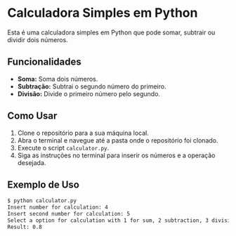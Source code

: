 # Calculadora Simples em Python

Esta é uma calculadora simples em Python que pode somar, subtrair ou dividir dois números.

## Funcionalidades

- **Soma:** Soma dois números.
- **Subtração:** Subtrai o segundo número do primeiro.
- **Divisão:** Divide o primeiro número pelo segundo.

## Como Usar

1. Clone o repositório para a sua máquina local.
2. Abra o terminal e navegue até a pasta onde o repositório foi clonado.
3. Execute o script `calculator.py`.
4. Siga as instruções no terminal para inserir os números e a operação desejada.

## Exemplo de Uso

```bash
$ python calculator.py
Insert number for calculation: 4
Insert second number for calculation: 5
Select a option for calculation with 1 for sum, 2 subtraction, 3 division, or 4 for exit for calc: 3
Result: 0.8
